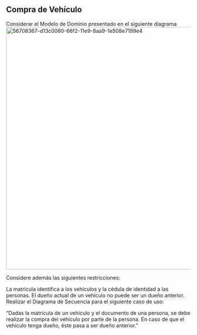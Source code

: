 <h2>Compra de Vehículo</h2>
Considerar el Modelo de Dominio presentado en el siguiente diagrama

<img width="660" alt="56708367-d13c0080-66f2-11e9-8aa9-1e508e7199e4" src="https://user-images.githubusercontent.com/33643442/111085697-3e2f2e00-84f7-11eb-8035-3af29d3a679c.png">


Considere además las siguientes restricciones:

La matrícula identifica a los vehículos y la cédula de identidad a las personas.
El dueño actual de un vehículo no puede ser un dueño anterior.
Realizar el Diagrama de Secuencia para el siguiente caso de uso:

“Dadas la matrícula de un vehículo y el documento de una persona, se debe realizar la compra del vehículo por parte de la persona. En caso de que el vehículo tenga dueño, éste pasa a ser dueño anterior.”
